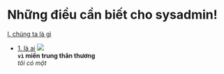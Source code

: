 # Những điều cần biết cho sysadmin!
[I. chúng ta là gì](#chungtalagi)
- [1. là ai](#laai)
<img src="https://i.imgur.com/MLIjc1t.png"><br/>
**`vì` miền trung thân thương**<br/>
*tôi có một*